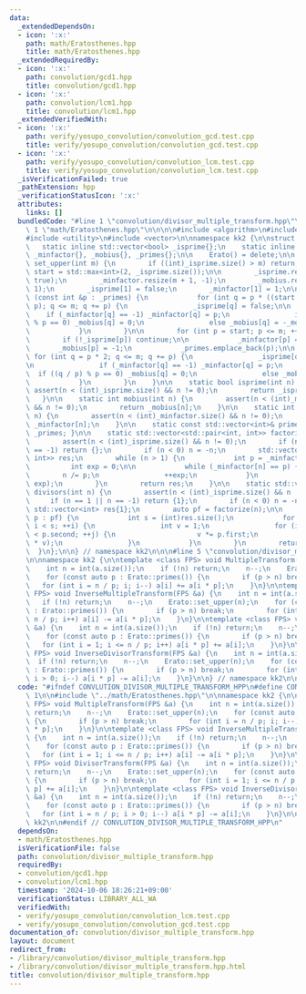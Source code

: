```yaml
---
data:
  _extendedDependsOn:
  - icon: ':x:'
    path: math/Eratosthenes.hpp
    title: math/Eratosthenes.hpp
  _extendedRequiredBy:
  - icon: ':x:'
    path: convolution/gcd1.hpp
    title: convolution/gcd1.hpp
  - icon: ':x:'
    path: convolution/lcm1.hpp
    title: convolution/lcm1.hpp
  _extendedVerifiedWith:
  - icon: ':x:'
    path: verify/yosupo_convolution/convolution_gcd.test.cpp
    title: verify/yosupo_convolution/convolution_gcd.test.cpp
  - icon: ':x:'
    path: verify/yosupo_convolution/convolution_lcm.test.cpp
    title: verify/yosupo_convolution/convolution_lcm.test.cpp
  _isVerificationFailed: true
  _pathExtension: hpp
  _verificationStatusIcon: ':x:'
  attributes:
    links: []
  bundledCode: "#line 1 \"convolution/divisor_multiple_transform.hpp\"\n\n\n\n#line\
    \ 1 \"math/Eratosthenes.hpp\"\n\n\n\n#include <algorithm>\n#include <cassert>\n\
    #include <utility>\n#include <vector>\n\nnamespace kk2 {\n\nstruct Erato {\n \
    \   static inline std::vector<bool> _isprime{};\n    static inline std::vector<int>\
    \ _minfactor{}, _mobius{}, _primes{};\n\n    Erato() = delete;\n\n    static void\
    \ set_upper(int m) {\n        if ((int)_isprime.size() > m) return;\n        int\
    \ start = std::max<int>(2, _isprime.size());\n\n        _isprime.resize(m + 1,\
    \ true);\n        _minfactor.resize(m + 1, -1);\n        _mobius.resize(m + 1,\
    \ 1);\n        _isprime[1] = false;\n        _minfactor[1] = 1;\n\n        for\
    \ (const int &p : _primes) {\n            for (int q = p * ((start + p - 1) /\
    \ p); q <= m; q += p) {\n                _isprime[q] = false;\n\n            \
    \    if (_minfactor[q] == -1) _minfactor[q] = p;\n                if ((q / p)\
    \ % p == 0) _mobius[q] = 0;\n                else _mobius[q] = -_mobius[q];\n\
    \            }\n        }\n\n        for (int p = start; p <= m; ++p) {\n    \
    \        if (!_isprime[p]) continue;\n\n            _minfactor[p] = p;\n     \
    \       _mobius[p] = -1;\n            _primes.emplace_back(p);\n\n           \
    \ for (int q = p * 2; q <= m; q += p) {\n                _isprime[q] = false;\n\
    \n                if (_minfactor[q] == -1) _minfactor[q] = p;\n              \
    \  if ((q / p) % p == 0) _mobius[q] = 0;\n                else _mobius[q] = -_mobius[q];\n\
    \            }\n        }\n    }\n\n    static bool isprime(int n) {\n       \
    \ assert(n < (int)_isprime.size() && n != 0);\n        return _isprime[n];\n \
    \   }\n\n    static int mobius(int n) {\n        assert(n < (int)_mobius.size()\
    \ && n != 0);\n        return _mobius[n];\n    }\n\n    static int minfactor(int\
    \ n) {\n        assert(n < (int)_minfactor.size() && n != 0);\n        return\
    \ _minfactor[n];\n    }\n\n    static const std::vector<int>& primes() { return\
    \ _primes; }\n\n    static std::vector<std::pair<int, int>> factorize(int n) {\n\
    \        assert(n < (int)_isprime.size() && n != 0);\n        if (n == 1 || n\
    \ == -1) return {};\n        if (n < 0) n = -n;\n        std::vector<std::pair<int,\
    \ int>> res;\n        while (n > 1) {\n            int p = _minfactor[n];\n  \
    \          int exp = 0;\n\n            while (_minfactor[n] == p) {\n        \
    \        n /= p;\n                ++exp;\n            }\n            res.emplace_back(p,\
    \ exp);\n        }\n        return res;\n    }\n\n    static std::vector<int>\
    \ divisors(int n) {\n        assert(n < (int)_isprime.size() && n != 0);\n   \
    \     if (n == 1 || n == -1) return {1};\n        if (n < 0) n = -n;\n       \
    \ std::vector<int> res{1};\n        auto pf = factorize(n);\n\n        for (auto\
    \ p : pf) {\n            int s = (int)res.size();\n            for (int i = 0;\
    \ i < s; ++i) {\n                int v = 1;\n                for (int j = 0; j\
    \ < p.second; ++j) {\n                    v *= p.first;\n                    res.push_back(res[i]\
    \ * v);\n                }\n            }\n        }\n        return res;\n  \
    \  }\n};\n\n} // namespace kk2\n\n\n#line 5 \"convolution/divisor_multiple_transform.hpp\"\
    \n\nnamespace kk2 {\n\ntemplate <class FPS> void MultipleTransform(FPS &a) {\n\
    \    int n = int(a.size());\n    if (!n) return;\n    n--;\n    Erato::set_upper(n);\n\
    \    for (const auto p : Erato::primes()) {\n        if (p > n) break;\n     \
    \   for (int i = n / p; i; i--) a[i] += a[i * p];\n    }\n}\n\ntemplate <class\
    \ FPS> void InverseMultipleTransform(FPS &a) {\n    int n = int(a.size());\n \
    \   if (!n) return;\n    n--;\n    Erato::set_upper(n);\n    for (const auto p\
    \ : Erato::primes()) {\n        if (p > n) break;\n        for (int i = 1; i <=\
    \ n / p; i++) a[i] -= a[i * p];\n    }\n}\n\ntemplate <class FPS> void DivisorTransform(FPS\
    \ &a) {\n    int n = int(a.size());\n    if (!n) return;\n    n--;\n    Erato::set_upper(n);\n\
    \    for (const auto p : Erato::primes()) {\n        if (p > n) break;\n     \
    \   for (int i = 1; i <= n / p; i++) a[i * p] += a[i];\n    }\n}\n\ntemplate <class\
    \ FPS> void InverseDivisorTransform(FPS &a) {\n    int n = int(a.size());\n  \
    \  if (!n) return;\n    n--;\n    Erato::set_upper(n);\n    for (const auto p\
    \ : Erato::primes()) {\n        if (p > n) break;\n        for (int i = n / p;\
    \ i > 0; i--) a[i * p] -= a[i];\n    }\n}\n\n} // namespace kk2\n\n\n"
  code: "#ifndef CONVLUTION_DIVISOR_MULTIPLE_TRANSFORM_HPP\n#define CONVLUTION_DIVISOR_MULTIPLE_TRANSFORM_HPP\
    \ 1\n\n#include \"../math/Eratosthenes.hpp\"\n\nnamespace kk2 {\n\ntemplate <class\
    \ FPS> void MultipleTransform(FPS &a) {\n    int n = int(a.size());\n    if (!n)\
    \ return;\n    n--;\n    Erato::set_upper(n);\n    for (const auto p : Erato::primes())\
    \ {\n        if (p > n) break;\n        for (int i = n / p; i; i--) a[i] += a[i\
    \ * p];\n    }\n}\n\ntemplate <class FPS> void InverseMultipleTransform(FPS &a)\
    \ {\n    int n = int(a.size());\n    if (!n) return;\n    n--;\n    Erato::set_upper(n);\n\
    \    for (const auto p : Erato::primes()) {\n        if (p > n) break;\n     \
    \   for (int i = 1; i <= n / p; i++) a[i] -= a[i * p];\n    }\n}\n\ntemplate <class\
    \ FPS> void DivisorTransform(FPS &a) {\n    int n = int(a.size());\n    if (!n)\
    \ return;\n    n--;\n    Erato::set_upper(n);\n    for (const auto p : Erato::primes())\
    \ {\n        if (p > n) break;\n        for (int i = 1; i <= n / p; i++) a[i *\
    \ p] += a[i];\n    }\n}\n\ntemplate <class FPS> void InverseDivisorTransform(FPS\
    \ &a) {\n    int n = int(a.size());\n    if (!n) return;\n    n--;\n    Erato::set_upper(n);\n\
    \    for (const auto p : Erato::primes()) {\n        if (p > n) break;\n     \
    \   for (int i = n / p; i > 0; i--) a[i * p] -= a[i];\n    }\n}\n\n} // namespace\
    \ kk2\n\n#endif // CONVLUTION_DIVISOR_MULTIPLE_TRANSFORM_HPP\n"
  dependsOn:
  - math/Eratosthenes.hpp
  isVerificationFile: false
  path: convolution/divisor_multiple_transform.hpp
  requiredBy:
  - convolution/gcd1.hpp
  - convolution/lcm1.hpp
  timestamp: '2024-10-06 18:26:21+09:00'
  verificationStatus: LIBRARY_ALL_WA
  verifiedWith:
  - verify/yosupo_convolution/convolution_lcm.test.cpp
  - verify/yosupo_convolution/convolution_gcd.test.cpp
documentation_of: convolution/divisor_multiple_transform.hpp
layout: document
redirect_from:
- /library/convolution/divisor_multiple_transform.hpp
- /library/convolution/divisor_multiple_transform.hpp.html
title: convolution/divisor_multiple_transform.hpp
---
```

